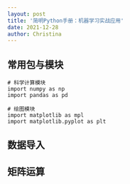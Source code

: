 ```yaml
---
layout: post
title: '简明Python手册：机器学习实战应用'
date: 2021-12-28
author: Christina
---
```


## 常用包与模块

```
# 科学计算模块
import numpy as np
import pandas as pd

# 绘图模块
import matplotlib as mpl
import matplotlib.pyplot as plt
```

## 数据导入

## 矩阵运算

